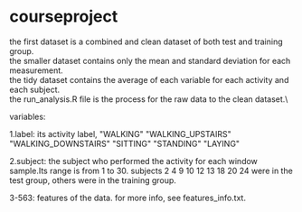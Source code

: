 # courseproject
the first dataset is a combined and clean dataset of both test and training group.\
the smaller dataset contains only the mean and standard deviation for each measurement. \
the tidy dataset contains the average of each variable for each activity and each subject.\
the run_analysis.R file is the process for the raw data to the clean dataset.\

variables:

1.label: its activity label, "WALKING" "WALKING_UPSTAIRS"  "WALKING_DOWNSTAIRS" "SITTING"  "STANDING"    "LAYING" 

2.subject: the subject who performed the activity for each window sample.Its range is from 1 to 30. subjects 2  4  9 10 12 13 18 20 24 were in the test group, others were in the training group.

3-563: features of the data. for more info, see features_info.txt.
